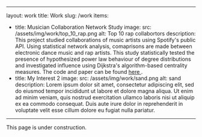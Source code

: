 <!-- ---
layout: work
title: Work
slug: /work
items:
  - title: My Interest 1
    image:
      src: /assets/img/work/water.png
      alt: water
    description: Lorem ipsum dolor sit amet, consectetur adipiscing elit, sed do eiusmod tempor incididunt ut labore et dolore magna aliqua. Ut enim ad minim veniam, quis nostrud exercitation ullamco laboris nisi ut aliquip ex ea commodo consequat.
  - title: My Interest 2
    image:
      src: /assets/img/work/sand.png
      alt: sand
    description: Lorem ipsum dolor sit amet, consectetur adipiscing elit, sed do eiusmod tempor incididunt ut labore et dolore magna aliqua. Ut enim ad minim veniam, quis nostrud exercitation ullamco laboris nisi ut aliquip ex ea commodo consequat. Duis aute irure dolor in reprehenderit in voluptate velit esse cillum dolore eu fugiat nulla pariatur.
--- -->

---
layout: work
title: Work
slug: /work
items:
  - title: Musician Collaboration Network Study
    image:
      src: /assets/img/work/top_10_rap.png
      alt: Top 10 rap collabortors
    description: This project studied collaborations of music artists using Spotify's public API. Using statistical network analysis, comaprisons are made between electronic dance music and rap artists. This study statistically tested the presence of hypothesized power law behaviour of degree distributions and investigated influence using Dijkstra's algorithm-based centrality measures. The code and paper can be found <a href="https://github.com/teryakizhang/SpotiNet"> here </a>.
  - title: My Interest 2
    image:
      src: /assets/img/work/sand.png
      alt: sand
    description: Lorem ipsum dolor sit amet, consectetur adipiscing elit, sed do eiusmod tempor incididunt ut labore et dolore magna aliqua. Ut enim ad minim veniam, quis nostrud exercitation ullamco laboris nisi ut aliquip ex ea commodo consequat. Duis aute irure dolor in reprehenderit in voluptate velit esse cillum dolore eu fugiat nulla pariatur.
---

This page is under construction. 
<br />
<br />
